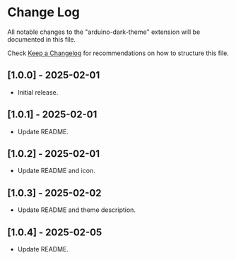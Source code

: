 # Change Log

All notable changes to the "arduino-dark-theme" extension will be documented in this file.

Check [Keep a Changelog](http://keepachangelog.com/) for recommendations on how to structure this file.

## [1.0.0] - 2025-02-01
- Initial release.

## [1.0.1] - 2025-02-01
- Update README.

## [1.0.2] - 2025-02-01
- Update README and icon.

## [1.0.3] - 2025-02-02
- Update README and theme description.

## [1.0.4] - 2025-02-05
- Update README.